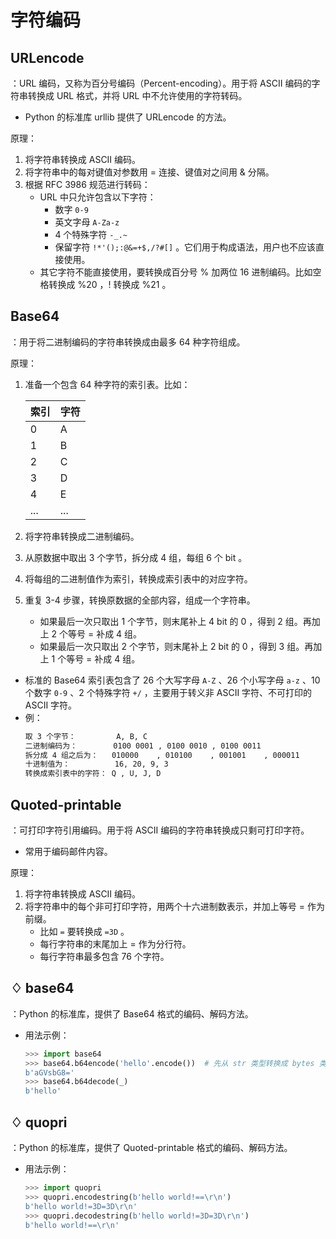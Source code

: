 # 字符编码

## URLencode

：URL 编码，又称为百分号编码（Percent-encoding）。用于将 ASCII 编码的字符串转换成 URL 格式，并将 URL 中不允许使用的字符转码。
- Python 的标准库 urllib 提供了 URLencode 的方法。

原理：
1. 将字符串转换成 ASCII 编码。
2. 将字符串中的每对键值对参数用 = 连接、键值对之间用 & 分隔。
3. 根据 RFC 3986 规范进行转码：
    - URL 中只允许包含以下字符：
      - 数字 `0-9`
      - 英文字母 `A-Za-z`
      - 4 个特殊字符 `-_.~`
      - 保留字符 `!*'();:@&=+$,/?#[]` 。它们用于构成语法，用户也不应该直接使用。
    - 其它字符不能直接使用，要转换成百分号 % 加两位 16 进制编码。比如空格转换成 %20 ，! 转换成 %21 。

## Base64

：用于将二进制编码的字符串转换成由最多 64 种字符组成。

原理：
1. 准备一个包含 64 种字符的索引表。比如：

    索引| 字符
    -|-
    0   |A
    1   |B
    2   |C
    3   |D
    4   |E
    ... |...

2. 将字符串转换成二进制编码。
3. 从原数据中取出 3 个字节，拆分成 4 组，每组 6 个 bit 。
4. 将每组的二进制值作为索引，转换成索引表中的对应字符。
5. 重复 3-4 步骤，转换原数据的全部内容，组成一个字符串。
    - 如果最后一次只取出 1 个字节，则末尾补上 4 bit 的 0 ，得到 2 组。再加上 2 个等号 = 补成 4 组。
    - 如果最后一次只取出 2 个字节，则末尾补上 2 bit 的 0 ，得到 3 组。再加上 1 个等号 = 补成 4 组。


- 标准的 Base64 索引表包含了 26 个大写字母 `A-Z` 、26 个小写字母 `a-z` 、10 个数字 `0-9` 、2 个特殊字符 `+/` ，主要用于转义非 ASCII 字符、不可打印的 ASCII 字符。
- 例：
  ```sh
  取 3 个字节：         A, B, C
  二进制编码为：        0100 0001 , 0100 0010 , 0100 0011
  拆分成 4 组之后为：   010000    , 010100    , 001001    , 000011
  十进制值为：          16, 20, 9, 3
  转换成索引表中的字符： Q , U, J, D
  ```

## Quoted-printable

：可打印字符引用编码。用于将 ASCII 编码的字符串转换成只剩可打印字符。
- 常用于编码邮件内容。

原理：
1. 将字符串转换成 ASCII 编码。
2. 将字符串中的每个非可打印字符，用两个十六进制数表示，并加上等号 = 作为前缀。
    - 比如 `=` 要转换成 `=3D` 。
    - 每行字符串的末尾加上 = 作为分行符。
    - 每行字符串最多包含 76 个字符。

## ♢ base64

：Python 的标准库，提供了 Base64 格式的编码、解码方法。
- 用法示例：
  ```py
  >>> import base64
  >>> base64.b64encode('hello'.encode())  # 先从 str 类型转换成 bytes 类型，再转换成 Base64 编码的 bytes 类型
  b'aGVsbG8='
  >>> base64.b64decode(_)
  b'hello'
  ```

## ♢ quopri

：Python 的标准库，提供了 Quoted-printable 格式的编码、解码方法。
- 用法示例：
  ```py
  >>> import quopri
  >>> quopri.encodestring(b'hello world!==\r\n')
  b'hello world!=3D=3D\r\n'
  >>> quopri.decodestring(b'hello world!=3D=3D\r\n')
  b'hello world!==\r\n'
  ```

